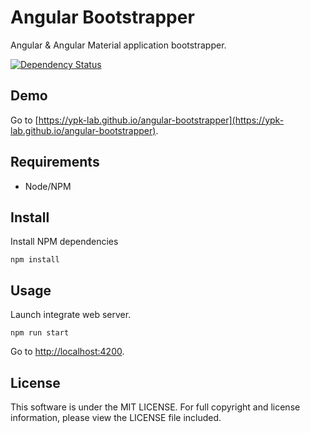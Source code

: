 # Angular Bootstrapper

Angular & Angular Material application bootstrapper.

[![Dependency Status](https://gemnasium.com/ypk-lab/angular-bootstrapper.svg)](https://gemnasium.com/ypk-lab/angular-bootstrapper)

## Demo
 
Go to [https://ypk-lab.github.io/angular-bootstrapper](https://ypk-lab.github.io/angular-bootstrapper).

## Requirements

- Node/NPM

## Install

Install NPM dependencies

```
npm install
```

## Usage

Launch integrate web server.

```
npm run start
```

Go to [http://localhost:4200](http://localhost:4200).

## License

This software is under the MIT LICENSE. For full copyright and license information, please view the LICENSE file included.
